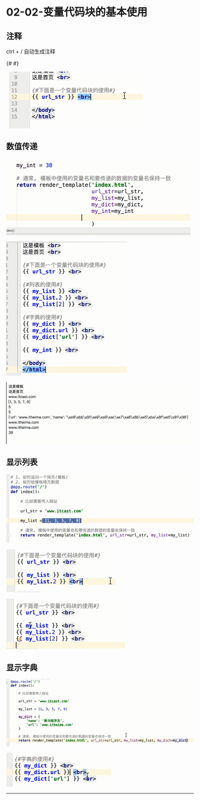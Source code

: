 # 02-02-变量代码块的基本使用

## 注释

ctrl + / 自动生成注释

{# #}

![1549114400836.png](image/1549114400836.png)

## 数值传递

![1549114652652.png](image/1549114652652.png)

![1549114663381.png](image/1549114663381.png)

![1549114670741.png](image/1549114670741.png)

## 显示列表

![1549114505923.png](image/1549114505923.png)

![1549114470879.png](image/1549114470879.png)

![1549114485867.png](image/1549114485867.png)

## 显示字典

![1549114544651.png](image/1549114544651.png)

![1549114614866.png](image/1549114614866.png)





---
